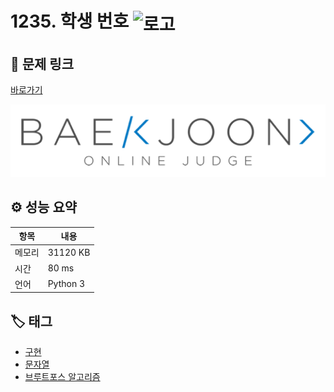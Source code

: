 # 1235. 학생 번호 <img src="https://d2gd6pc034wcta.cloudfront.net/tier/7.svg" alt="로고" height="32" style="vertical-align: middle;" />

## 🔗 문제 링크

[바로가기](https://www.acmicpc.net/problem/1235)

![백준 로고](../../images/boj.png)

## ⚙️ 성능 요약

| 항목   | 내용     |
| ------ | -------- |
| 메모리 | 31120 KB |
| 시간   | 80 ms    |
| 언어   | Python 3 |

## 🏷️ 태그

- [구현](https://www.acmicpc.net/problemset?sort=ac_desc&algo=102)
- [문자열](https://www.acmicpc.net/problemset?sort=ac_desc&algo=158)
- [브루트포스 알고리즘](https://www.acmicpc.net/problemset?sort=ac_desc&algo=125)
